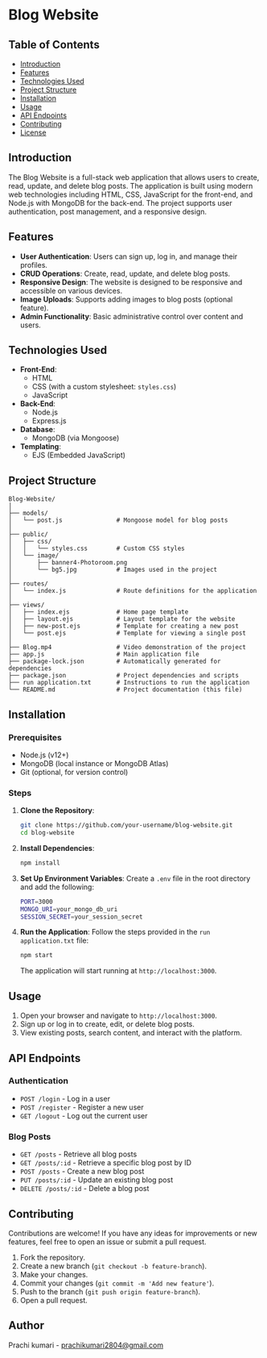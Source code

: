 

# Blog Website

## Table of Contents
- [Introduction](#introduction)
- [Features](#features)
- [Technologies Used](#technologies-used)
- [Project Structure](#project-structure)
- [Installation](#installation)
- [Usage](#usage)
- [API Endpoints](#api-endpoints)
- [Contributing](#contributing)
- [License](#license)

## Introduction
The Blog Website is a full-stack web application that allows users to create, read, update, and delete blog posts. The application is built using modern web technologies including HTML, CSS, JavaScript for the front-end, and Node.js with MongoDB for the back-end. The project supports user authentication, post management, and a responsive design.

## Features
- **User Authentication**: Users can sign up, log in, and manage their profiles.
- **CRUD Operations**: Create, read, update, and delete blog posts.
- **Responsive Design**: The website is designed to be responsive and accessible on various devices.
- **Image Uploads**: Supports adding images to blog posts (optional feature).
- **Admin Functionality**: Basic administrative control over content and users.

## Technologies Used
- **Front-End**:
  - HTML
  - CSS (with a custom stylesheet: `styles.css`)
  - JavaScript
- **Back-End**:
  - Node.js
  - Express.js
- **Database**:
  - MongoDB (via Mongoose)
- **Templating**:
  - EJS (Embedded JavaScript)

## Project Structure
```
Blog-Website/
│
├── models/
│   └── post.js               # Mongoose model for blog posts
│
├── public/
│   ├── css/
│   │   └── styles.css        # Custom CSS styles
│   └── image/
│       ├── banner4-Photoroom.png
│       └── bg5.jpg           # Images used in the project
│
├── routes/
│   └── index.js              # Route definitions for the application
│
├── views/
│   ├── index.ejs             # Home page template
│   ├── layout.ejs            # Layout template for the website
│   ├── new-post.ejs          # Template for creating a new post
│   └── post.ejs              # Template for viewing a single post
│
├── Blog.mp4                  # Video demonstration of the project
├── app.js                    # Main application file
├── package-lock.json         # Automatically generated for dependencies
├── package.json              # Project dependencies and scripts
├── run application.txt       # Instructions to run the application
└── README.md                 # Project documentation (this file)
```

## Installation

### Prerequisites
- Node.js (v12+)
- MongoDB (local instance or MongoDB Atlas)
- Git (optional, for version control)

### Steps
1. **Clone the Repository**:
   ```bash
   git clone https://github.com/your-username/blog-website.git
   cd blog-website
   ```

2. **Install Dependencies**:
   ```bash
   npm install
   ```

3. **Set Up Environment Variables**:
   Create a `.env` file in the root directory and add the following:
   ```bash
   PORT=3000
   MONGO_URI=your_mongo_db_uri
   SESSION_SECRET=your_session_secret
   ```

4. **Run the Application**:
   Follow the steps provided in the `run application.txt` file:
   ```bash
   npm start
   ```
   The application will start running at `http://localhost:3000`.

## Usage

1. Open your browser and navigate to `http://localhost:3000`.
2. Sign up or log in to create, edit, or delete blog posts.
3. View existing posts, search content, and interact with the platform.

## API Endpoints

### Authentication
- `POST /login` - Log in a user
- `POST /register` - Register a new user
- `GET /logout` - Log out the current user

### Blog Posts
- `GET /posts` - Retrieve all blog posts
- `GET /posts/:id` - Retrieve a specific blog post by ID
- `POST /posts` - Create a new blog post
- `PUT /posts/:id` - Update an existing blog post
- `DELETE /posts/:id` - Delete a blog post

## Contributing
Contributions are welcome! If you have any ideas for improvements or new features, feel free to open an issue or submit a pull request.

1. Fork the repository.
2. Create a new branch (`git checkout -b feature-branch`).
3. Make your changes.
4. Commit your changes (`git commit -m 'Add new feature'`).
5. Push to the branch (`git push origin feature-branch`).
6. Open a pull request.

## Author
Prachi kumari - prachikumari2804@gmail.com
